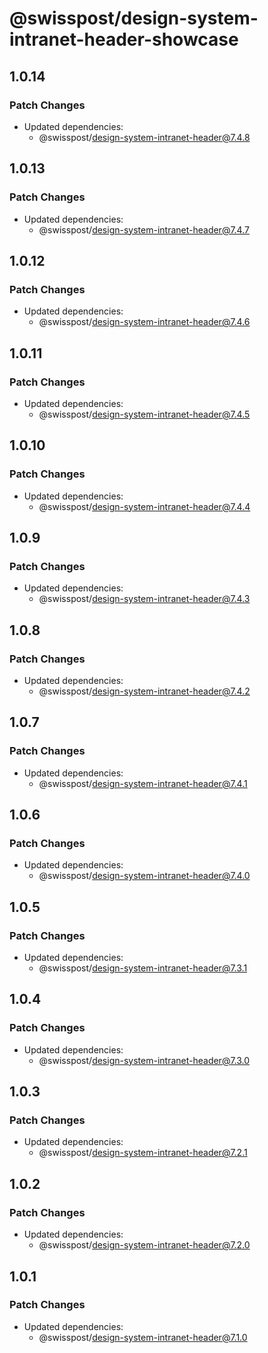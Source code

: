 # @swisspost/design-system-intranet-header-showcase

## 1.0.14

### Patch Changes

- Updated dependencies:
  - @swisspost/design-system-intranet-header@7.4.8

## 1.0.13

### Patch Changes

- Updated dependencies:
  - @swisspost/design-system-intranet-header@7.4.7

## 1.0.12

### Patch Changes

- Updated dependencies:
  - @swisspost/design-system-intranet-header@7.4.6

## 1.0.11

### Patch Changes

- Updated dependencies:
  - @swisspost/design-system-intranet-header@7.4.5

## 1.0.10

### Patch Changes

- Updated dependencies:
  - @swisspost/design-system-intranet-header@7.4.4

## 1.0.9

### Patch Changes

- Updated dependencies:
  - @swisspost/design-system-intranet-header@7.4.3

## 1.0.8

### Patch Changes

- Updated dependencies:
  - @swisspost/design-system-intranet-header@7.4.2

## 1.0.7

### Patch Changes

- Updated dependencies:
  - @swisspost/design-system-intranet-header@7.4.1

## 1.0.6

### Patch Changes

- Updated dependencies:
  - @swisspost/design-system-intranet-header@7.4.0

## 1.0.5

### Patch Changes

- Updated dependencies:
  - @swisspost/design-system-intranet-header@7.3.1

## 1.0.4

### Patch Changes

- Updated dependencies:
  - @swisspost/design-system-intranet-header@7.3.0

## 1.0.3

### Patch Changes

- Updated dependencies:
  - @swisspost/design-system-intranet-header@7.2.1

## 1.0.2

### Patch Changes

- Updated dependencies:
  - @swisspost/design-system-intranet-header@7.2.0

## 1.0.1

### Patch Changes

- Updated dependencies:
  - @swisspost/design-system-intranet-header@7.1.0
